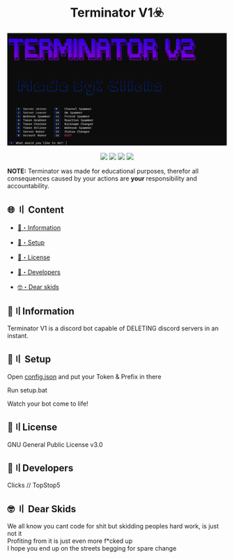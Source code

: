 <h1 align="center">
  Terminator V1☣️
</h1>


<img src = ".\images\terminator.png">


<p align="center">
  <img src="https://img.shields.io/badge/discord.py-V2.0-brightgreen">
  <img src="https://img.shields.io/github/last-commit/TopStop5/Terminator?style=flat-square">
  <img src="https://img.shields.io/github/forks/TopStop5/Terminator?color=%02B039&label=Forks&style=flat-square">
  <img src="https://img.shields.io/github/stars/TopStop5/Terminator?color=%02B039&label=Stars&style=flat-square">
</p>

**NOTE:**
 Terminator was made for educational purposes, therefor all consequences caused by your actions are **your** responsibility and accountability.
## <a id="content"></a>🌐 〢 Content
- [🌟・Information](#info)
* [📁・Setup](#setup)
- [💎・License](#setup)
* [📝・Developers](#devs)
- [🤓・Dear skids](#skids)

## <a id="info"></a>🌟〢Information
Terminator V1 is a discord bot capable of DELETING discord servers in an instant.



## <a id="setup"></a>📁〢 Setup
Open [config.json](https://github.com/TopStop5/Terminator/blob/main/config.json) and put your Token & Prefix in there

Run setup.bat

Watch your bot come to life!

## <a id="license"></a>💎〢License
GNU General Public License v3.0

## <a id="devs"></a>📝〢Developers
Clicks // TopStop5

## <a id="skids"></a>🤓 〢 Dear Skids

We all know you cant code for shit but skidding peoples hard work, is just not it \
Profiting from it is just even more f\*cked up \
I hope you end up on the streets begging for spare change

